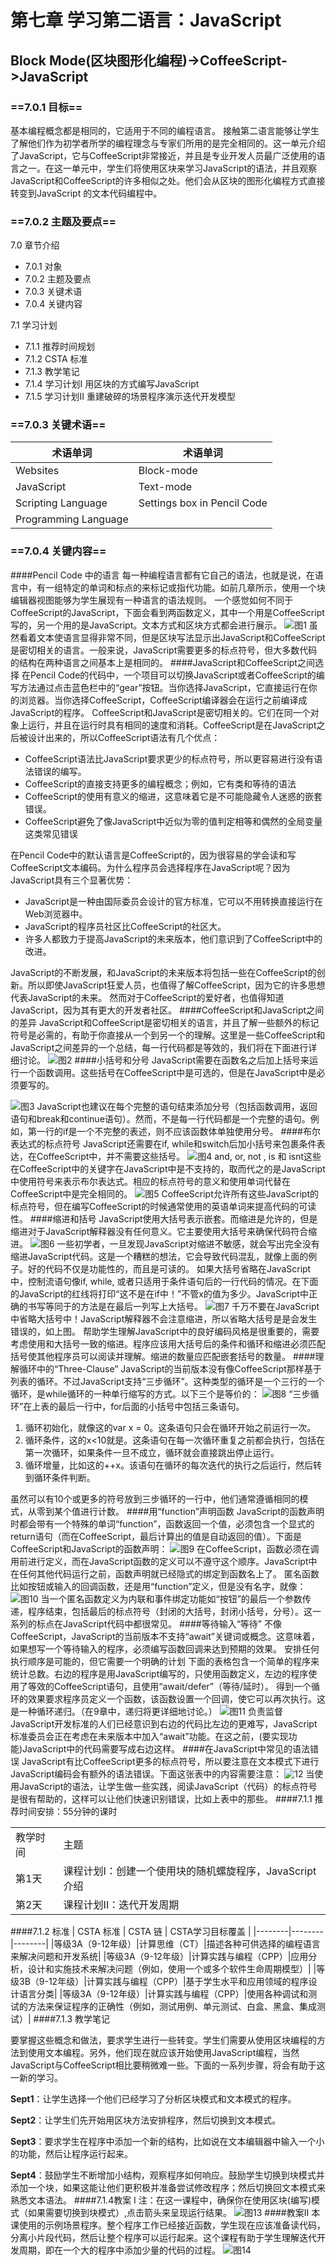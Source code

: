 # 第七章 学习第二语言：JavaScript
## Block Mode(区块图形化编程)->CoffeeScript->JavaScript
### ==7.0.1 目标==
基本编程概念都是相同的，它适用于不同的编程语言。
接触第二语言能够让学生了解他们作为初学者所学的编程理念与专家们所用的是完全相同的。这一单元介绍了JavaScript，它与CoffeeScript非常接近，并且是专业开发人员最广泛使用的语言之一。在这一单元中，学生们将使用区块来学习JavaScript的语法，并且观察JavaScript和CoffeeScript的许多相似之处。他们会从区块的图形化编程方式直接转变到JavaScript 的文本代码编程中。
### ==7.0.2 主题及要点==
7.0    章节介绍
-  	7.0.1	对象
-  	7.0.2	主题及要点
-  	7.0.3	关键术语
-  	7.0.4	关键内容

7.1    学习计划
-	7.1.1	推荐时间规划
-	7.1.2	CSTA 标准
-	7.1.3	教学笔记
-	7.1.4	学习计划I 用区块的方式编写JavaScript
-	7.1.5	学习计划II 重建破碎的场景程序演示迭代开发模型

### ==7.0.3	关键术语==
| 术语单词 | 术语单词 |
|--------|--------|
|Websites|Block-mode|
|JavaScript|Text-mode|
|Scripting Language|Settings box in Pencil Code|
|Programming Language|      |
### ==7.0.4 关键内容==
####Pencil Code 中的语言
每一种编程语言都有它自己的语法，也就是说，在语言中，有一组特定的单词和标点的来标记或指代功能。如前几章所示，使用一个块编辑器视图能够为学生展现有一种语言的语法规则。
一个感觉如何不同于CoffeeScript的JavaScript，下面会看到两函数定义，其中一个用是CoffeeScript写的，另一个用的是JavaScript。文本方式和区块方式都会进行展示。
![图1](images/7/1.png)
虽然看着文本使语言显得非常不同，但是区块写法显示出JavaScript和CoffeeScript是密切相关的语言。一般来说，JavaScript需要更多的标点符号，但大多数代码的结构在两种语言之间基本上是相同的。
####JavaScript和CoffeeScript之间选择
在Pencil Code的代码中，一个项目可以切换JavaScript或者CoffeeScript的编写方法通过点击蓝色栏中的“gear”按钮。当你选择JavaScript，它直接运行在你的浏览器。当你选择CoffeeScript，CoffeeScript编译器会在运行之前编译成JavaScript的程序。
CoffeeScript和JavaScript是密切相关的。它们在同一个对象上运行，并且在运行时具有相同的速度和消耗。CoffeeScript是在JavaScript之后被设计出来的，所以CoffeeScript语法有几个优点：
- CoffeeScript语法比JavaScript要求更少的标点符号，所以更容易进行没有语法错误的编写。
- CoffeeScript的直接支持更多的编程概念；例如，它有类和等待的语法
- CoffeeScript的使用有意义的缩进，这意味着它是不可能隐藏令人迷惑的嵌套错误。
- CoffeeScript避免了像JavaScript中近似为零的值判定相等和偶然的全局变量这类常见错误

在Pencil Code中的默认语言是CoffeeScript的，因为很容易的学会读和写CoffeeScript文本编码。为什么程序员会选择程序在JavaScript呢？因为JavaScript具有三个显著优势：
- JavaScript是一种由国际委员会设计的官方标准，它可以不用转换直接运行在Web浏览器中。
- JavaScript的程序员社区比CoffeeScript的社区大。
- 许多人都致力于提高JavaScript的未来版本，他们意识到了CoffeeScript中的改进。

JavaScript的不断发展，和JavaScript的未来版本将包括一些在CoffeeScript的创新。所以即使JavaScript狂爱人员，也值得了解CoffeeScript，因为它的许多思想代表JavaScript的未来。
然而对于CoffeeScript的爱好者，也值得知道JavaScript，因为其有更大的开发者社区。
####CoffeeScript和JavaScript之间的差异
JavaScript和CoffeeScript是密切相关的语言，并且了解一些额外的标记符号是必需的，有助于你直接从一个到另一个的理解。这里是一些CoffeeScript和JavaScript之间差异的一个总结，每一行代码都是等效的，我们将在下面进行详细讨论。
![图2](images/7/2.png)
####小括号和分号
JavaScript需要在函数名之后加上括号来运行一个函数调用。这些括号在CoffeeScript中是可选的，但是在JavaScript中是必须要写的。

![图3](images/7/3.png)
JavaScript也建议在每个完整的语句结束添加分号（包括函数调用，返回语句和break和continue语句）。然而，不是每一行代码都是一个完整的语句。例如，第一行的if是一个不完整的表述，则不应该函数体单独使用分号。
####布尔表达式的标点符号
JavaScript还需要在if, while和switch后加小括号来包裹条件表达，在CoffeeScript中，并不需要这些括号。
![图4](images/7/4.png)
and, or, not , is 和 isnt这些在CoffeeScript中的关键字在JavaScript中是不支持的，取而代之的是JavaScript中使用符号来表示布尔表达式。相应的标点符号的意义和使用单词代替在CoffeeScript中是完全相同的。
![图5](images/7/5.png)
CoffeeScript允许所有这些JavaScript的标点符号，但在编写CoffeeScript的时候通常使用的英语单词来提高代码的可读性。
####缩进和括号
JavaScript使用大括号表示嵌套。而缩进是允许的，但是缩进对于JavaScript解释器没有任何意义。它主要使用大括号来确保代码符合缩进。
![图6](images/7/6.png)
一些初学者，一旦发现JavaScript对缩进不敏感，就会写出完全没有缩进JavaScript代码。这是一个糟糕的想法，它会导致代码混乱，就像上面的例子。好的代码不仅是功能性的，而且是可读的。
如果大括号省略在JavaScript中，控制流语句像if, while, 或者只适用于条件语句后的一行代码的情况。在下面的JavaScript的红线将打印“这不是在if中！”不管x的值为多少。JavaScript中正确的书写等同于的方法是在最后一列写上大括号。
![图7](images/7/7.png)
千万不要在JavaScript中省略大括号中！JavaScript解释器不会注意缩进，所以省略大括号是是会发生错误的，如上图。
帮助学生理解JavaScript中的良好编码风格是很重要的，需要考虑使用和大括号一致的缩进。程序应该用大括号后的条件和循环和缩进必须匹配括号使其他程序员可以阅读并理解。缩进的数量应匹配嵌套括号的数量。
####理解循环中的“Three-Clause”
JavaScript的当前版本没有像CoffeeScript那样基于列表的循环。不过JavaScript支持“三步循环”。这种类型的循环是一个三行的一个循环，是while循环的一种单行缩写的方式。以下三个是等价的：
![图8](images/7/8.png)
“三步循环”在上表的最后一行中，for后面的小括号中包括三条语句。
1. 循环初始化，就像这的var x = 0。这条语句只会在循环开始之前运行一次。
2. 循环条件，这的x<10就是。这条语句在每一次循环重复之前都会执行，包括在第一次循环，如果条件一旦不成立，循环就会直接跳出停止运行。
3. 循环增量，比如这的++x。该语句在循环的每次迭代的执行之后运行，然后转到循环条件判断。

虽然可以有10个或更多的符号放到三步循环的一行中，他们通常遵循相同的模式，从零到某个值进行计数。
####用“function”声明函数
JavaScript的函数声明时都会带有一个特殊的单词“function”，函数返回一个值，必须包含一个显式的return语句（而在CoffeeScript，最后计算出的值是自动返回的值）。下面是CoffeeScript和JavaScript的函数声明：
![图9](images/7/9.png)
在CoffeeScript，函数必须在调用前进行定义，而在JavaScript函数的定义可以不遵守这个顺序。JavaScript中在任何其他代码运行之前，函数声明就已经隐式的绑定到函数名上了。
匿名函数比如按钮或输入的回调函数，还是用“function”定义，但是没有名字，就像：
![图10](images/7/10.png)
当一个匿名函数定义为内联和事件绑定功能如“按钮”的最后一个参数传递，程序结束，包括最后的标点符号（封闭的大括号，封闭小括号，分号）。这一系列的标点在JavaScript代码中都很常见。
####等待输入“等待”
不像CoffeeScript，JavaScript的当前版本不支持“await”关键词或概念。这意味着，如果想写一个等待输入的程序，必须编写函数回调来达到预期的效果。
安排任何执行顺序是可能的，但它需要一个明确的计划
下面的表格包含一个简单的程序来统计总数。右边的程序是用JavaScript编写的，只使用函数定义，左边的程序使用了等效的CoffeeScript语句，且使用“await/defer”（等待/延时）。
得到一个循环的效果要求程序员定义一个函数，该函数设置一个回调，使它可以再次执行。这是一种循环递归。（在9章中，递归将更详细地讨论。）
![图11](images/7/11.png)
负责监督JavaScript开发标准的人们已经意识到右边的代码比左边的更难写，JavaScript标准委员会正在考虑在未来版本中加入“await”功能。在这之前，(要实现功能)JavaScript中的代码需要写成右边这样。
####在JavaScript中常见的语法错误
JavaScript有比CoffeeScript更多的标点符号，所以要注意在文本模式下进行JavaScript编码会有额外的语法错误。下面这张表中的内容需要注意：
![12](images/7/12.png)
当使用JavaScript的语法，让学生做一些实践，阅读JavaScript（代码）的标点符号是很有帮助的，这样可以让他们快速识别错误，比如上表中的那些。
####7.1.1 推荐时间安排：55分钟的课时
<table><tr><td>教学时间</td><td>主题</td></tr><td>第1天</td><td>课程计划I：创建一个使用块的随机螺旋程序，JavaScript介绍</td></tr><tr><td>第2天</td><td>课程计划II：迭代开发周期</td></tr></table>
####7.1.2 标准
| CSTA 标准 | CSTA 链 | CSTA学习目标覆盖 |
|--------|--------|--------|
|等级3A（9-12年级）|计算思维（CT）|描述各种可供选择的编程语言来解决问题和开发系统|
|等级3A（9-12年级）|计算实践与编程（CPP）|应用分析，设计和实施技术来解决问题（例如，使用一个或多个软件生命周期模型）|
|等级3B（9-12年级）|计算实践与编程（CPP）|基于学生水平和应用领域的程序设计语言分类|
|等级3A（9-12年级）|计算实践与编程（CPP）|使用各种调试和测试的方法来保证程序的正确性（例如，测试用例、单元测试、白盒、黑盒、集成测试）|
####7.1.3 教学笔记

要掌握这些概念和做法，要求学生进行一些转变。学生们需要从使用区块编程的方法到使用文本编程。另外，他们现在就应该开始使用JavaScript编程，当然JavaScript与CoffeeScript相比要稍微难一些。下面的一系列步骤，将会有助于这一新的学习。

**Sept1**：让学生选择一个他们已经学习了分析区块模式和文本模式的程序。

**Sept2**：让学生们先开始用区块方法安排程序，然后切换到文本模式。

**Sept3**：要求学生在程序中添加一个新的结构，比如说在文本编辑器中输入一个小的功能，然后让程序运行起来。

**Sept4**：鼓励学生不断增加小结构，观察程序如何响应。鼓励学生切换到块模式并添加一个块，如果这能让他们更积极并准备尝试修改程序；然后切换回文本模式来熟悉文本语法。
####7.1.4教案 I
注：在这一课程中，确保你在使用区块(编写)模式（如果需要切换到块模式）,点击箭头来呈现运行结果。
![图13](images/7/13.png)
####教案II
本课使用的示例场景程序。整个程序工作已经接近函数，学生现在应该准备读代码，分离小片段代码，然后让整个程序可以运行起来。这个课程有助于学生理解迭代开发周期，即在一个大的程序中添加少量的代码的过程。
![图14](images/7/14.png)


